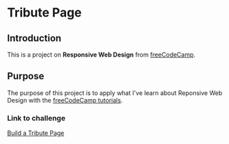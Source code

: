 # Tribute Page

## Introduction

This is a project on **Responsive Web Design** from [freeCodeCamp](https://www.freecodecamp.org/).

## Purpose

The purpose of this project is to apply what I've learn about Reponsive Web Design with the [freeCodeCamp tutorials](https://www.freecodecamp.org/learn/responsive-web-design).

### Link to challenge

[Build a Tribute Page](https://www.freecodecamp.org/learn/responsive-web-design/responsive-web-design-projects/build-a-tribute-page)
